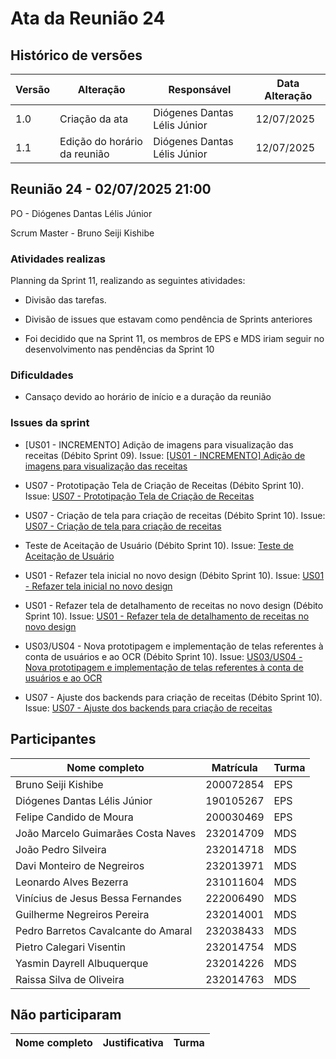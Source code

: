 # Ata da Reunião 24

## Histórico de versões

| Versão | Alteração       | Responsável         | Data Alteração |
|--------|-----------------|---------------------|----------------|
| 1.0    | Criação da ata  | Diógenes Dantas Lélis Júnior | 12/07/2025 |
| 1.1    | Edição do horário da reunião  | Diógenes Dantas Lélis Júnior | 12/07/2025  |


## Reunião 24 - 02/07/2025 21:00

PO - Diógenes Dantas Lélis Júnior

Scrum Master - Bruno Seiji Kishibe

### Atividades realizas

Planning da Sprint 11, realizando as seguintes atividades:

- Divisão das tarefas.

- Divisão de issues que estavam como pendência de Sprints anteriores

- Foi decidido que na Sprint 11, os membros de EPS e MDS iriam seguir no desenvolvimento nas pendências da Sprint 10


### Dificuldades

- Cansaço devido ao horário de início e a duração da reunião

### Issues da sprint

- [US01 - INCREMENTO] Adição de imagens para visualização das receitas (Débito Sprint 09). Issue: [[US01 - INCREMENTO] Adição de imagens para visualização das receitas](https://app.zenhub.com/workspaces/2025-1time3ocr-67f593a6ef2d81000f2d84b4/issues/gh/fga-eps-mds/2025.1-sidechef-docs/78)

- US07 - Prototipação Tela de Criação de Receitas (Débito Sprint 10). Issue: [US07 - Prototipação Tela de Criação de Receitas](https://app.zenhub.com/workspaces/2025-1time3ocr-67f593a6ef2d81000f2d84b4/issues/gh/fga-eps-mds/2025.1-sidechef-docs/84)

- US07 - Criação de tela para criação de receitas (Débito Sprint 10). Issue: [US07 - Criação de tela para criação de receitas](https://app.zenhub.com/workspaces/2025-1time3ocr-67f593a6ef2d81000f2d84b4/issues/gh/fga-eps-mds/2025.1-sidechef-docs/90)

- Teste de Aceitação de Usuário (Débito Sprint 10). Issue: [Teste de Aceitação de Usuário](https://app.zenhub.com/workspaces/2025-1time3ocr-67f593a6ef2d81000f2d84b4/issues/gh/fga-eps-mds/2025.1-sidechef-docs/85)

- US01 - Refazer tela inicial no novo design (Débito Sprint 10). Issue: [US01 - Refazer tela inicial no novo design](https://app.zenhub.com/workspaces/2025-1time3ocr-67f593a6ef2d81000f2d84b4/issues/gh/fga-eps-mds/2025.1-sidechef-docs/89)

- US01 - Refazer tela de detalhamento de receitas no novo design (Débito Sprint 10). Issue: [US01 - Refazer tela de detalhamento de receitas no novo design](https://app.zenhub.com/workspaces/2025-1time3ocr-67f593a6ef2d81000f2d84b4/issues/gh/fga-eps-mds/2025.1-sidechef-docs/89)

- US03/US04 - Nova prototipagem e implementação de telas referentes à conta de usuários e ao OCR (Débito Sprint 10). Issue: [US03/US04 - Nova prototipagem e implementação de telas referentes à conta de usuários e ao OCR](https://app.zenhub.com/workspaces/2025-1time3ocr-67f593a6ef2d81000f2d84b4/issues/gh/fga-eps-mds/2025.1-sidechef-docs/91)

- US07 - Ajuste dos backends para criação de receitas (Débito Sprint 10). Issue: [US07 - Ajuste dos backends para criação de receitas](https://app.zenhub.com/workspaces/2025-1time3ocr-67f593a6ef2d81000f2d84b4/issues/gh/fga-eps-mds/2025.1-sidechef-docs/92)


## Participantes

| Nome completo                                 | Matrícula   | Turma |
|-----------------------------------------------|-------------|-------|
| Bruno Seiji Kishibe                           | 200072854   | EPS   |
| Diógenes Dantas Lélis Júnior                  | 190105267   | EPS   |
| Felipe Candido de Moura                       | 200030469   | EPS   |
| João Marcelo Guimarães Costa Naves            | 232014709   | MDS   | 
| João Pedro Silveira                           | 232014718   | MDS   |
| Davi Monteiro de Negreiros                    | 232013971   | MDS   |
| Leonardo Alves Bezerra                        | 231011604   | MDS   | 
| Vinícius de Jesus Bessa Fernandes             | 222006490   | MDS   | 
| Guilherme Negreiros Pereira                   | 232014001   | MDS   |
| Pedro Barretos Cavalcante do Amaral           | 232038433   | MDS   |
| Pietro Calegari Visentin                      | 232014754   | MDS   |
| Yasmin Dayrell Albuquerque                    | 232014226   | MDS   |
| Raissa Silva de Oliveira                      | 232014763   | MDS   |


## Não participaram

| Nome completo                                 | Justificativa                                        | Turma |
|-----------------------------------------------|------------------------------------------------------|-------|


